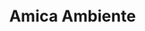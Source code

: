 ---
title: "Amica Ambiente"
url: /tecklenburg/amica-ambiente-landrat-schultz-strasse/
shop: Eisenwaren
---